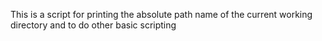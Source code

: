 This is a script for printing the absolute path name of the current working directory and to do other basic scripting
